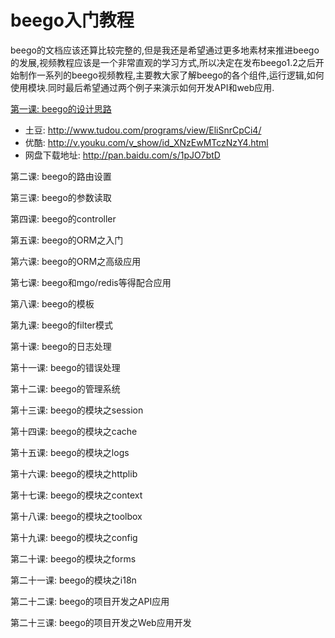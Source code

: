 beego入门教程
========

beego的文档应该还算比较完整的,但是我还是希望通过更多地素材来推进beego的发展,视频教程应该是一个非常直观的学习方式,所以决定在发布beego1.2之后开始制作一系列的beego视频教程,主要教大家了解beego的各个组件,运行逻辑,如何使用模块.同时最后希望通过两个例子来演示如何开发API和web应用.

[第一课: beego的设计思路](http://go-talks.appspot.com/github.com/beego/tutorial/zh/1/why_beego.slide)
  - 土豆: http://www.tudou.com/programs/view/EliSnrCpCi4/
  - 优酷: http://v.youku.com/v_show/id_XNzEwMTczNzY4.html
  - 网盘下载地址: http://pan.baidu.com/s/1pJO7btD

第二课: beego的路由设置

第三课: beego的参数读取

第四课: beego的controller

第五课: beego的ORM之入门

第六课: beego的ORM之高级应用

第七课: beego和mgo/redis等得配合应用

第八课: beego的模板

第九课: beego的filter模式

第十课: beego的日志处理

第十一课: beego的错误处理

第十二课: beego的管理系统

第十三课: beego的模块之session

第十四课: beego的模块之cache

第十五课: beego的模块之logs

第十六课: beego的模块之httplib

第十七课: beego的模块之context

第十八课: beego的模块之toolbox

第十九课: beego的模块之config

第二十课: beego的模块之forms

第二十一课: beego的模块之i18n

第二十二课: beego的项目开发之API应用

第二十三课: beego的项目开发之Web应用开发
